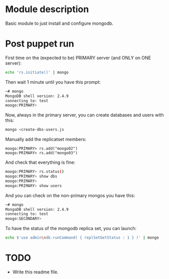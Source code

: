 # Module description

Basic module to just install and configure mongodb.

# Post puppet run

First time on the (expected to be) PRIMARY server (and ONLY
on ONE server):

```sh
echo 'rs.initiate()' | mongo
```

Then wait 1 minute until you have this prompt:

```sh
~# mongo
MongoDB shell version: 2.4.9
connecting to: test
moogo:PRIMARY> 
```

Now, always in the primary server, you can create databases
and users with this:

```sh
mongo <create-dbs-users.js
```

Manually add the replicatset members:

```
moogo:PRIMARY> rs.add("moogo02")
moogo:PRIMARY> rs.add("mongo03")
```

And check that everything is fine:

```sh
moogo:PRIMARY> rs.status()
moogo:PRIMARY> show dbs
moogo:PRIMARY> 
moogo:PRIMARY> show users
```

And you can check on the non-primary mongos you have this:

```sh
~# mongo
MongoDB shell version: 2.4.9
connecting to: test
moogo:SECONDARY> 
```

To have the status of the mongodb replica set, you can launch:

```sh
echo $'use admin\ndb.runCommand( { replSetGetStatus : 1 } )' | mongo
```


# TODO

* Write this readme file.

